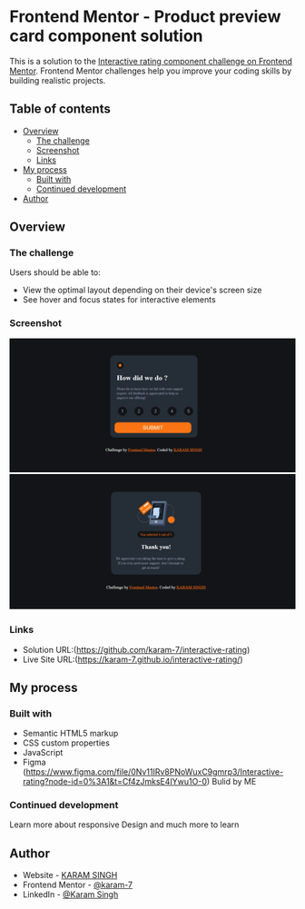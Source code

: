 # Frontend Mentor - Product preview card component solution

This is a solution to the [Interactive rating component challenge on Frontend Mentor](https://www.frontendmentor.io/challenges/interactive-rating-component-koxpeBUmI). Frontend Mentor challenges help you improve your coding skills by building realistic projects. 

## Table of contents

- [Overview](#overview)
  - [The challenge](#the-challenge)
  - [Screenshot](#screenshot)
  - [Links](#links)
- [My process](#my-process)
  - [Built with](#built-with)
  - [Continued development](#continued-development)
- [Author](#author)


## Overview

### The challenge

Users should be able to:

- View the optimal layout depending on their device's screen size
- See hover and focus states for interactive elements

### Screenshot

![](./images/rating.png)
![](./images/thanks.png)


### Links

- Solution URL:(https://github.com/karam-7/interactive-rating)
- Live Site URL:(https://karam-7.github.io/interactive-rating/)

## My process

### Built with

- Semantic HTML5 markup
- CSS custom properties
- JavaScript
- Figma (https://www.figma.com/file/0Nv11IRv8PNoWuxC9gmrp3/Interactive-rating?node-id=0%3A1&t=Cf4zJmksE4IYwu1O-0) Bulid by ME



### Continued development

Learn more about responsive Design and much more to learn


## Author

- Website - [KARAM SINGH](http://karam-portfolio.liveblog365.com)
- Frontend Mentor - [@karam-7](https://www.frontendmentor.io/profile/karam-7)
- LinkedIn - [@Karam Singh](https://www.linkedin.com/in/karam-singh-a77818b6/)


